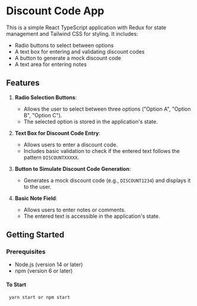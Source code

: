 # Discount Code App

This is a simple React TypeScript application with Redux for state management and Tailwind CSS for styling. It includes:

- Radio buttons to select between options
- A text box for entering and validating discount codes
- A button to generate a mock discount code
- A text area for entering notes

## Features

1. **Radio Selection Buttons**:

   - Allows the user to select between three options ("Option A", "Option B", "Option C").
   - The selected option is stored in the application's state.

2. **Text Box for Discount Code Entry**:

   - Allows users to enter a discount code.
   - Includes basic validation to check if the entered text follows the pattern `DISCOUNTXXXXX`.

3. **Button to Simulate Discount Code Generation**:

   - Generates a mock discount code (e.g., `DISCOUNT1234`) and displays it to the user.

4. **Basic Note Field**:
   - Allows users to enter notes or comments.
   - The entered text is accessible in the application's state.

## Getting Started

### Prerequisites

- Node.js (version 14 or later)
- npm (version 6 or later)

#### To Start

` yarn start or npm start`
